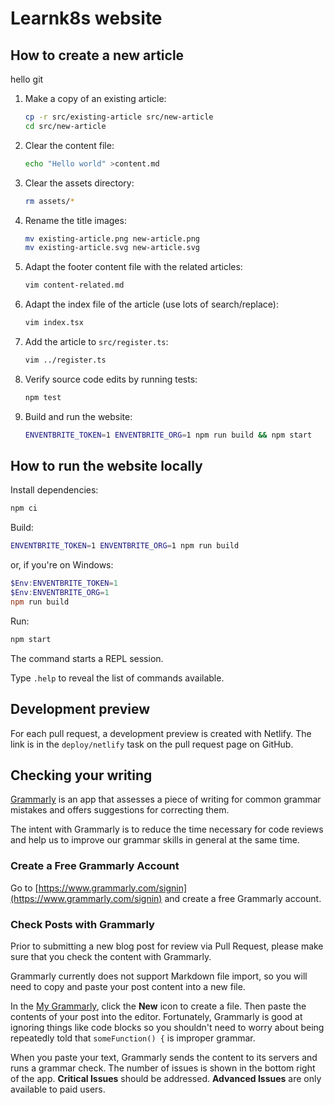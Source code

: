 # Learnk8s website

## How to create a new article

hello git

1. Make a copy of an existing article:
    ```bash
    cp -r src/existing-article src/new-article
    cd src/new-article
    ```

1. Clear the content file:
    ```bash
    echo "Hello world" >content.md
    ```

1. Clear the assets directory:
    ```bash
    rm assets/*
    ```

1. Rename the title images:
    ```bash
    mv existing-article.png new-article.png
    mv existing-article.svg new-article.svg
    ```

1. Adapt the footer content file with the related articles:
    ```bash
    vim content-related.md
    ```

1. Adapt the index file of the article (use lots of search/replace):
    ```bash
    vim index.tsx
    ```

1. Add the article to `src/register.ts`:
    ```bash
    vim ../register.ts
    ```

1. Verify source code edits by running tests:
    ```bash
    npm test
    ```

1. Build and run the website:
    ```bash
    ENVENTBRITE_TOKEN=1 ENVENTBRITE_ORG=1 npm run build && npm start
    ```

## How to run the website locally

Install dependencies:

```bash
npm ci
```

Build:

```bash
ENVENTBRITE_TOKEN=1 ENVENTBRITE_ORG=1 npm run build
```

or, if you're on Windows:

```powershell
$Env:ENVENTBRITE_TOKEN=1
$Env:ENVENTBRITE_ORG=1
npm run build
```

Run:

```bash
npm start
```

The command starts a REPL session.

Type `.help` to reveal the list of commands available.

## Development preview

For each pull request, a development preview is created with Netlify. The link is in the `deploy/netlify` task on the pull request page on GitHub.

## Checking your writing

[Grammarly](https://www.grammarly.com/) is an app that assesses a piece of writing for common grammar mistakes and offers suggestions for correcting them.

The intent with Grammarly is to reduce the time necessary for code reviews and help us to improve our grammar skills in general at the same time.

### Create a Free Grammarly Account

Go to [https://www.grammarly.com/signin](https://www.grammarly.com/signin) and create a free Grammarly account.

### Check Posts with Grammarly

Prior to submitting a new blog post for review via Pull Request, please make sure that you check the content with Grammarly.

Grammarly currently does not support Markdown file import, so you will need to copy and paste your post content into a new file.

In the [My Grammarly](https://app.grammarly.com/), click the **New** icon to create a file. Then paste the contents of your post into the editor. Fortunately, Grammarly is good at ignoring things like code blocks so you shouldn't need to worry about being repeatedly told that `someFunction() {` is improper grammar.

When you paste your text, Grammarly sends the content to its servers and runs a grammar check. The number of issues is shown in the bottom right of the app. **Critical Issues** should be addressed. **Advanced Issues** are only available to paid users.
